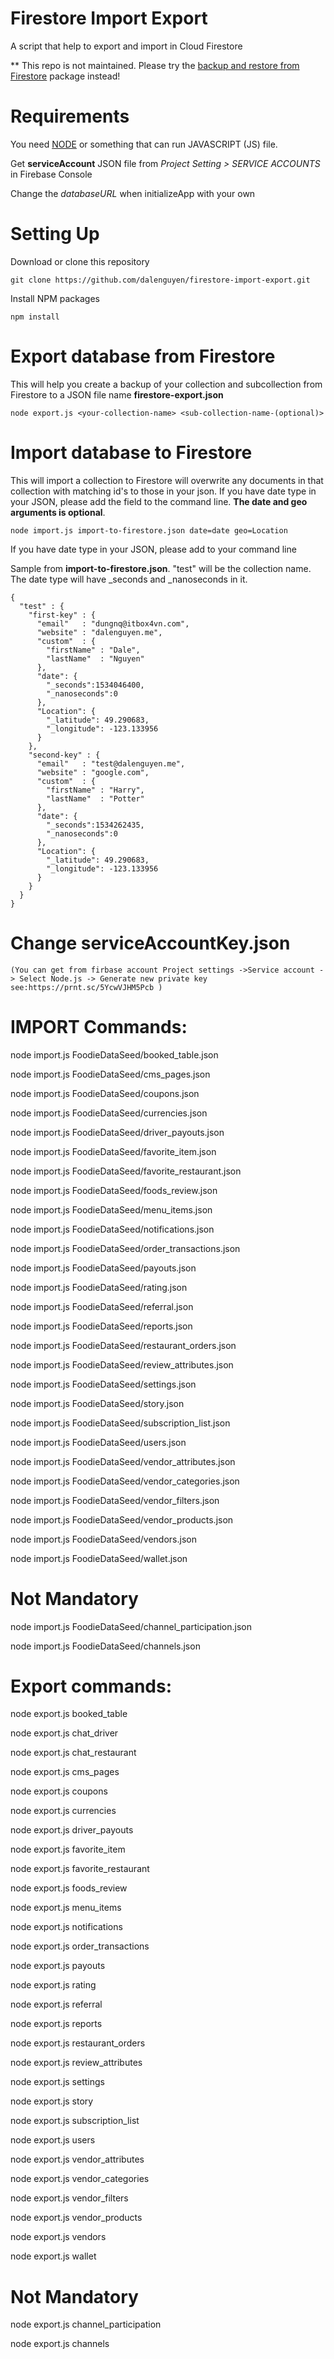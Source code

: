# Firestore Import Export
A script that help to export and import in Cloud Firestore

** This repo is not maintained. Please try the [backup and restore from Firestore](https://github.com/dalenguyen/firestore-backup-restore) package instead!

# Requirements

You need [NODE](https://nodejs.org/en/download/) or something that can run JAVASCRIPT (JS) file.

Get **serviceAccount** JSON file from *Project Setting > SERVICE ACCOUNTS* in Firebase Console

Change the *databaseURL* when initializeApp with your own

# Setting Up

Download or clone this repository

```
git clone https://github.com/dalenguyen/firestore-import-export.git
```

Install NPM packages

```
npm install
```

# Export database from Firestore

This will help you create a backup of your collection and subcollection from Firestore to a JSON file name **firestore-export.json**

```
node export.js <your-collection-name> <sub-collection-name-(optional)>
```

# Import database to Firestore

This will import a collection to Firestore will overwrite any documents in that collection with matching id's to those in your json. If you have date type in your JSON, please add the field to the command line. **The date and geo arguments is optional**. 

```
node import.js import-to-firestore.json date=date geo=Location
```

If you have date type in your JSON, please add to your command line 

Sample from __import-to-firestore.json__. "test" will be the collection name. The date type will have _seconds and _nanoseconds in it.

```
{
  "test" : {
    "first-key" : {
      "email"   : "dungnq@itbox4vn.com",
      "website" : "dalenguyen.me",
      "custom"  : {
        "firstName" : "Dale",
        "lastName"  : "Nguyen"
      },
      "date": {
        "_seconds":1534046400,
        "_nanoseconds":0
      },
      "Location": {
        "_latitude": 49.290683,
        "_longitude": -123.133956
      }
    },
    "second-key" : {
      "email"   : "test@dalenguyen.me",
      "website" : "google.com",
      "custom"  : {
        "firstName" : "Harry",
        "lastName"  : "Potter"
      },
      "date": {
        "_seconds":1534262435,
        "_nanoseconds":0
      },
      "Location": {
        "_latitude": 49.290683,
        "_longitude": -123.133956
      }
    }
  }
}
```

# Change serviceAccountKey.json 

	(You can get from firbase account Project settings ->Service account -> Select Node.js -> Generate new private key see:https://prnt.sc/5YcwVJHM5Pcb )

# IMPORT Commands:

node import.js FoodieDataSeed/booked_table.json

node import.js FoodieDataSeed/cms_pages.json

node import.js FoodieDataSeed/coupons.json

node import.js FoodieDataSeed/currencies.json

node import.js FoodieDataSeed/driver_payouts.json

node import.js FoodieDataSeed/favorite_item.json

node import.js FoodieDataSeed/favorite_restaurant.json

node import.js FoodieDataSeed/foods_review.json

node import.js FoodieDataSeed/menu_items.json

node import.js FoodieDataSeed/notifications.json

node import.js FoodieDataSeed/order_transactions.json

node import.js FoodieDataSeed/payouts.json

node import.js FoodieDataSeed/rating.json

node import.js FoodieDataSeed/referral.json

node import.js FoodieDataSeed/reports.json

node import.js FoodieDataSeed/restaurant_orders.json

node import.js FoodieDataSeed/review_attributes.json

node import.js FoodieDataSeed/settings.json

node import.js FoodieDataSeed/story.json

node import.js FoodieDataSeed/subscription_list.json

node import.js FoodieDataSeed/users.json

node import.js FoodieDataSeed/vendor_attributes.json

node import.js FoodieDataSeed/vendor_categories.json

node import.js FoodieDataSeed/vendor_filters.json

node import.js FoodieDataSeed/vendor_products.json

node import.js FoodieDataSeed/vendors.json

node import.js FoodieDataSeed/wallet.json

# Not Mandatory

node import.js FoodieDataSeed/channel_participation.json

node import.js FoodieDataSeed/channels.json


# Export commands:

node export.js booked_table

node export.js chat_driver

node export.js chat_restaurant

node export.js cms_pages

node export.js coupons

node export.js currencies

node export.js driver_payouts

node export.js favorite_item

node export.js favorite_restaurant

node export.js foods_review

node export.js menu_items

node export.js notifications

node export.js order_transactions

node export.js payouts

node export.js rating

node export.js referral

node export.js reports

node export.js restaurant_orders

node export.js review_attributes

node export.js settings

node export.js story

node export.js subscription_list

node export.js users

node export.js vendor_attributes

node export.js vendor_categories

node export.js vendor_filters

node export.js vendor_products

node export.js vendors

node export.js wallet

# Not Mandatory 

node export.js channel_participation

node export.js channels


<!-- Security scan triggered at 2025-09-02 04:50:46 -->